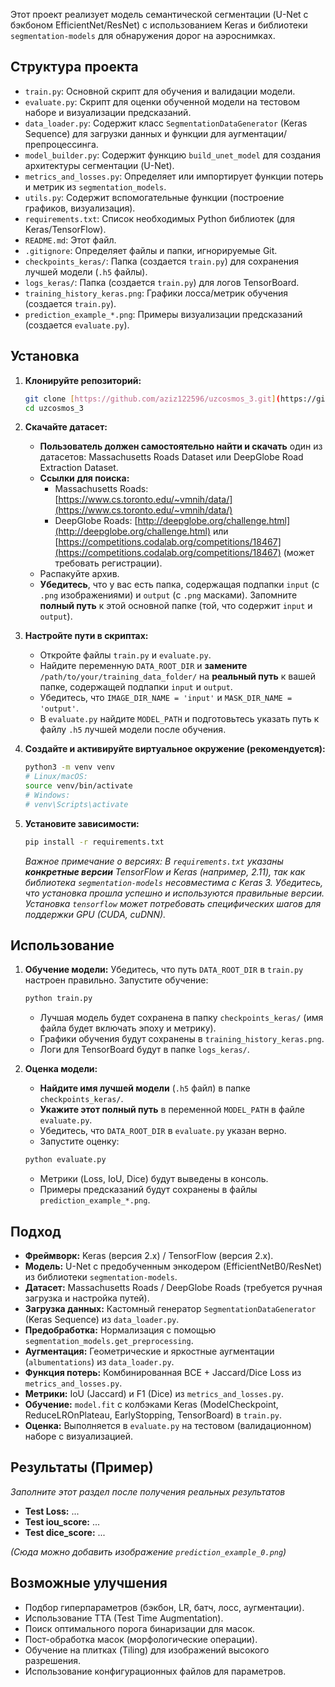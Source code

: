 Этот проект реализует модель семантической сегментации (U-Net с бэкбоном EfficientNet/ResNet) с использованием Keras и библиотеки `segmentation-models` для обнаружения дорог на аэроснимках.

## Структура проекта

- `train.py`: Основной скрипт для обучения и валидации модели.
- `evaluate.py`: Скрипт для оценки обученной модели на тестовом наборе и визуализации предсказаний.
- `data_loader.py`: Содержит класс `SegmentationDataGenerator` (Keras Sequence) для загрузки данных и функции для аугментации/препроцессинга.
- `model_builder.py`: Содержит функцию `build_unet_model` для создания архитектуры сегментации (U-Net).
- `metrics_and_losses.py`: Определяет или импортирует функции потерь и метрик из `segmentation_models`.
- `utils.py`: Содержит вспомогательные функции (построение графиков, визуализация).
- `requirements.txt`: Список необходимых Python библиотек (для Keras/TensorFlow).
- `README.md`: Этот файл.
- `.gitignore`: Определяет файлы и папки, игнорируемые Git.
- `checkpoints_keras/`: Папка (создается `train.py`) для сохранения лучшей модели (`.h5` файлы).
- `logs_keras/`: Папка (создается `train.py`) для логов TensorBoard.
- `training_history_keras.png`: Графики лосса/метрик обучения (создается `train.py`).
- `prediction_example_*.png`: Примеры визуализации предсказаний (создается `evaluate.py`).

## Установка

1.  **Клонируйте репозиторий:**
    ```bash
    git clone [https://github.com/aziz122596/uzcosmos_3.git](https://github.com/aziz122596/uzcosmos_3.git) 
    cd uzcosmos_3
    ```

2.  **Скачайте датасет:**
    - **Пользователь должен самостоятельно найти и скачать** один из датасетов: Massachusetts Roads Dataset или DeepGlobe Road Extraction Dataset.
    - **Ссылки для поиска:**
        - Massachusetts Roads: [https://www.cs.toronto.edu/~vmnih/data/](https://www.cs.toronto.edu/~vmnih/data/)
        - DeepGlobe Roads: [http://deepglobe.org/challenge.html](http://deepglobe.org/challenge.html) или [https://competitions.codalab.org/competitions/18467](https://competitions.codalab.org/competitions/18467) (может требовать регистрации).
    - Распакуйте архив.
    - **Убедитесь**, что у вас есть папка, содержащая подпапки `input` (с `.png` изображениями) и `output` (с `.png` масками). Запомните **полный путь** к этой основной папке (той, что содержит `input` и `output`).

3.  **Настройте пути в скриптах:**
    - Откройте файлы `train.py` и `evaluate.py`.
    - Найдите переменную `DATA_ROOT_DIR` и **замените** `/path/to/your/training_data_folder/` на **реальный путь** к вашей папке, содержащей подпапки `input` и `output`.
    - Убедитесь, что `IMAGE_DIR_NAME = 'input'` и `MASK_DIR_NAME = 'output'`.
    - В `evaluate.py` найдите `MODEL_PATH` и подготовьтесь указать путь к файлу `.h5` лучшей модели после обучения.

4.  **Создайте и активируйте виртуальное окружение (рекомендуется):**
    ```bash
    python3 -m venv venv 
    # Linux/macOS:
    source venv/bin/activate
    # Windows:
    # venv\Scripts\activate
    ```

5.  **Установите зависимости:**
    ```bash
    pip install -r requirements.txt
    ```
    *Важное примечание о версиях: В `requirements.txt` указаны **конкретные версии** TensorFlow и Keras (например, 2.11), так как библиотека `segmentation-models` несовместима с Keras 3. Убедитесь, что установка прошла успешно и используются правильные версии. Установка `tensorflow` может потребовать специфических шагов для поддержки GPU (CUDA, cuDNN).*

## Использование

1.  **Обучение модели:**
    Убедитесь, что путь `DATA_ROOT_DIR` в `train.py` настроен правильно. Запустите обучение:
    ```bash
    python train.py
    ```
    - Лучшая модель будет сохранена в папку `checkpoints_keras/` (имя файла будет включать эпоху и метрику).
    - Графики обучения будут сохранены в `training_history_keras.png`.
    - Логи для TensorBoard будут в папке `logs_keras/`.

2.  **Оценка модели:**
    - **Найдите имя лучшей модели** (`.h5` файл) в папке `checkpoints_keras/`.
    - **Укажите этот полный путь** в переменной `MODEL_PATH` в файле `evaluate.py`.
    - Убедитесь, что `DATA_ROOT_DIR` в `evaluate.py` указан верно.
    - Запустите оценку:
    ```bash
    python evaluate.py
    ```
    - Метрики (Loss, IoU, Dice) будут выведены в консоль.
    - Примеры предсказаний будут сохранены в файлы `prediction_example_*.png`.

## Подход

- **Фреймворк:** Keras (версия 2.x) / TensorFlow (версия 2.x).
- **Модель:** U-Net с предобученным энкодером (EfficientNetB0/ResNet) из библиотеки `segmentation-models`.
- **Датасет:** Massachusetts Roads / DeepGlobe Roads (требуется ручная загрузка и настройка путей).
- **Загрузка данных:** Кастомный генератор `SegmentationDataGenerator` (Keras Sequence) из `data_loader.py`.
- **Предобработка:** Нормализация с помощью `segmentation_models.get_preprocessing`.
- **Аугментация:** Геометрические и яркостные аугментации (`albumentations`) из `data_loader.py`.
- **Функция потерь:** Комбинированная BCE + Jaccard/Dice Loss из `metrics_and_losses.py`.
- **Метрики:** IoU (Jaccard) и F1 (Dice) из `metrics_and_losses.py`.
- **Обучение:** `model.fit` с колбэками Keras (ModelCheckpoint, ReduceLROnPlateau, EarlyStopping, TensorBoard) в `train.py`.
- **Оценка:** Выполняется в `evaluate.py` на тестовом (валидационном) наборе с визуализацией.

## Результаты (Пример)

*Заполните этот раздел после получения реальных результатов*
- **Test Loss:** ...
- **Test iou_score:** ...
- **Test dice_score:** ...

*(Сюда можно добавить изображение `prediction_example_0.png`)*

## Возможные улучшения

- Подбор гиперпараметров (бэкбон, LR, батч, лосс, аугментации).
- Использование TTA (Test Time Augmentation).
- Поиск оптимального порога бинаризации для масок.
- Пост-обработка масок (морфологические операции).
- Обучение на плитках (Tiling) для изображений высокого разрешения.
- Использование конфигурационных файлов для параметров.